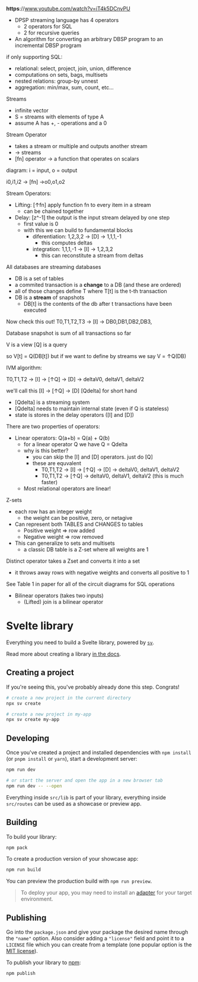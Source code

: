 **https**://www.youtube.com/watch?v=iT4k5DCnvPU

- DPSP streaming language has 4 operators
  - 2 operators for SQL
  - 2 for recursive queries
- An algorithm for converting an arbitrary DBSP program to an incremental DBSP program

if only supporting SQL:
  - relational: select, project, join, union, difference
  - computations on sets, bags, multisets
  - nested relations: group-by unnest
  - aggregation: min/max, sum, count, etc...

Streams
  - infinite vector
  - S<A> = streams with elements of type A
  - assume A has +, - operations and a 0

Stream Operator
  - takes a stream or multiple and outputs another stream
  - -> streams
  - [fn] operator -> a function that operates on scalars

diagram: i = input, o = output

i0,i1,i2 -> [fn] ->o0,o1,o2

Stream Operators:
  - Lifting: [↑fn] apply function fn to every item in a stream
    - can be chained together
  - Delay: [z^-1] the output is the input stream delayed by one step
    - first value is 0
    - with this we can build to fundamental blocks
      - diferentiation: 1,2,3,2 -> [D] -> 1,1,1,-1
        - this computes deltas
      - integration: 1,1,1,-1 -> [I] -> 1,2,3,2
        - this can reconstitute a stream from deltas

All databases are streaming databases
 - DB is a set of tables
 - a commited transaction is a **change** to a DB (and these are ordered)
 - all of those changes define T where T[t] is the t-th transaction
 - DB is a **stream** of snapshots
   - DB[t] is the contents of the db after t transactions have been executed

Now check this out!
T0,T1,T2,T3 -> [I] -> DB0,DB1,DB2,DB3,

Database snapshot is sum of all transactions so far


V is a view
[Q] is a query

so V[t] = Q(DB[t])
but if we want to define by streams we say
V = ↑Q(DB)

IVM algorithm:

T0,T1,T2 -> [I] -> [↑Q] -> [D] -> deltaV0, deltaV1, deltaV2

we'll call this [I] -> [↑Q] -> [D]
[Qdelta] for short hand

- [Qdelta] is a streaming system
- [Qdelta] needs to maintain internal state (even if Q is stateless)
- state is stores in the delay operators ([I] and [D])

There are two properties of operators:

- Linear operators: Q(a+b) = Q(a) + Q(b)
  - for a linear operator Q we have Q = Qdelta
  - why is this better?
    - you can skip the [I] and [D] operators. just do [Q]
    - these are equvalent
      - T0,T1,T2 -> [I] -> [↑Q] -> [D] -> deltaV0, deltaV1, deltaV2
      - T0,T1,T2 -> [↑Q] -> deltaV0, deltaV1, deltaV2 (this is much faster)
  - Most relational operators are linear!

Z-sets
  - each row has an integer weight
    - the weight can be positive, zero, or netagive
  - Can represent both TABLES and CHANGES to tables
    - Positive weight => row added
    - Negative weight => row removed
  - This can generalize to sets and multisets
    - a classic DB table is a Z-set where all weights are 1

Distinct operator takes a Zset and converts it into a set
  - it throws away rows with negative weights and converts all positive to 1

See Table 1 in paper for all of the circuit diagrams for SQL operations

- Bilinear operators (takes two inputs)
  - (Lifted) join is a bilinear operator



# Svelte library

Everything you need to build a Svelte library, powered by [`sv`](https://npmjs.com/package/sv).

Read more about creating a library [in the docs](https://svelte.dev/docs/kit/packaging).

## Creating a project

If you're seeing this, you've probably already done this step. Congrats!

```sh
# create a new project in the current directory
npx sv create

# create a new project in my-app
npx sv create my-app
```

## Developing

Once you've created a project and installed dependencies with `npm install` (or `pnpm install` or `yarn`), start a development server:

```sh
npm run dev

# or start the server and open the app in a new browser tab
npm run dev -- --open
```

Everything inside `src/lib` is part of your library, everything inside `src/routes` can be used as a showcase or preview app.

## Building

To build your library:

```sh
npm pack
```

To create a production version of your showcase app:

```sh
npm run build
```

You can preview the production build with `npm run preview`.

> To deploy your app, you may need to install an [adapter](https://svelte.dev/docs/kit/adapters) for your target environment.

## Publishing

Go into the `package.json` and give your package the desired name through the `"name"` option. Also consider adding a `"license"` field and point it to a `LICENSE` file which you can create from a template (one popular option is the [MIT license](https://opensource.org/license/mit/)).

To publish your library to [npm](https://www.npmjs.com):

```sh
npm publish
```
